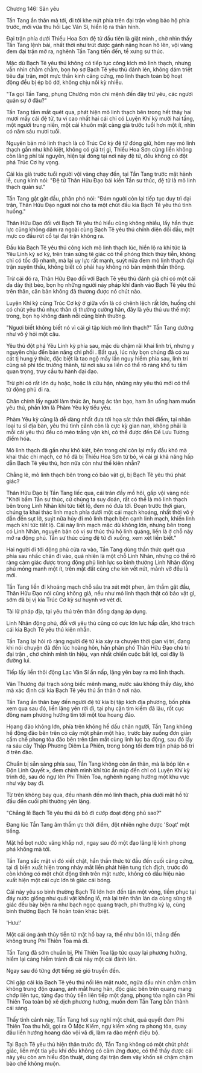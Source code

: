 




Chương 146: Săn yêu


Tần Tang ẩn thân mà tới, đi tới khe nứt phía trên đại trận vòng bảo hộ phía trước, mới vừa thu hồi Lạc Vân Sí, hiển lộ ra thân hình.

Đại trận phía dưới Thiếu Hoa Sơn đệ tử đầu tiên là giật mình , chờ nhìn thấy Tần Tang lệnh bài, nhất thời như trút được gánh nặng hoan hô lên, vội vàng đem đại trận mở ra, nghênh Tần Tang tiến đến, tề xưng sư thúc.

Mặc dù Bạch Tê yêu thú không có tiếp tục công kích mỏ linh thạch, nhưng vẫn nhìn chằm chằm, bọn họ sợ Bạch Tê yêu thú đánh lén, không dám triệt tiêu đại trận, một mực thần kinh căng cứng, mỏ linh thạch toàn bộ hoạt động đều bị ép bỏ dở, không chịu nổi kỳ nhiễu.

"Ta gọi Tần Tang, phụng Chưởng môn chi mệnh đến đây trừ yêu, các ngươi quản sự ở đâu?"

Tần Tang tầm mắt quét qua, phát hiện mỏ linh thạch bên trong hết thảy hai mươi mấy cái đệ tử, tu vi cao nhất hai cái chỉ có Luyện Khí kỳ mười hai tầng, một người trung niên, một cái khuôn mặt càng già trước tuổi hơn một ít, nhìn có năm sáu mươi tuổi.

Nguyên bản mỏ linh thạch là có Trúc Cơ kỳ đệ tử đóng giữ, hôm nay mỏ linh thạch gần như khô kiệt, không có giá trị gì, Thiếu Hoa Sơn cũng liền không còn lãng phí tài nguyên, hiện tại đóng tại nơi này đệ tử, đều không có đột phá Trúc Cơ hy vọng.

Cái kia già trước tuổi người vội vàng chạy đến, tại Tần Tang trước mặt hành lễ, cung kính nói: "Đệ tử Thân Hữu Đạo bái kiến Tần sư thúc, đệ tử là mỏ linh thạch quản sự."

Tần Tang gật gật đầu, phân phó nói: "Đám người còn lại tiếp tục duy trì đại trận, Thân Hữu Đạo ngươi nói cho ta một chút đầu kia Bạch Tê yêu thú tình huống."

Thân Hữu Đạo đối với Bạch Tê yêu thú hiểu cũng không nhiều, lấy hắn thực lực cũng không dám ra ngoài cùng Bạch Tê yêu thú chính diện đối đầu, một mực co đầu rút cổ tại đại trận không ra.

Đầu kia Bạch Tê yêu thú công kích mỏ linh thạch lúc, hiển lộ ra khí tức là Yêu Linh kỳ sơ kỳ, trên trán sừng tê giác có thể phóng thích thủy tiễn, không chỉ có tốc độ nhanh, mà lại uy lực rất mạnh, suýt nữa đem mỏ linh thạch đại trận xuyên thấu, không biết có phải hay không nó bản mệnh thần thông.

Trừ cái đó ra, Thân Hữu Đạo đối với Bạch Tê yêu thú đánh giá chỉ có một cái da dày thịt béo, bọn họ những người này pháp khí đánh vào Bạch Tê yêu thú trên thân, căn bản không đả thương được nó chút nào.

Luyện Khí kỳ cùng Trúc Cơ kỳ ở giữa vốn là có chênh lệch rất lớn, huống chi có chút yêu thú nhục thân dị thường cường hãn, đây là yêu thú ưu thế một trong, bọn họ không đánh nổi cũng bình thường.

"Ngươi biết không biết nó vì cái gì tập kích mỏ linh thạch?" Tần Tang dường như vô ý hỏi một câu.

Yêu thú đột phá Yêu Linh kỳ phía sau, mặc dù chậm rãi khai linh trí, nhưng y nguyên chịu đến bản năng chi phối . Bất quá, lúc này bọn chúng đã có xu cát tị hung ý thức, đặc biệt là tao ngộ mấy lần nguy hiểm phía sau, linh trí cũng sẽ phi tốc trưởng thành, từ nơi sâu xa liền có thể rõ ràng khổ tu tầm quan trọng, truy cầu tu hành đại đạo.

Trừ phi có rất lớn dụ hoặc, hoặc là cừu hận, những này yêu thú mới có thể từ động phủ đi ra.

Chân chính lấy người làm thức ăn, hung ác tàn bạo, ham ăn uống ham muốn yêu thú, phần lớn là Phàm Yêu kỳ tiểu yêu.

Phàm Yêu kỳ cũng là dễ dàng nhất đưa tới họa sát thân thời điểm, tại nhân loại tu sĩ địa bàn, yêu thú tình cảnh còn là cực kỳ gian nan, không phải là mỗi cái yêu thú đều có mèo trắng vận khí, có thể được đến Đế Lưu Tương điểm hóa.

Mỏ linh thạch đã gần như khô kiệt, bên trong chỉ còn lại mấy đầu khó mà khai thác chi mạch, cơ hồ đã bị Thiếu Hoa Sơn từ bỏ, vì cái gì khả năng hấp dẫn Bạch Tê yêu thú, hơn nữa còn như thế kiên nhẫn?

Chẳng lẽ, mỏ linh thạch bên trong có bảo vật gì, bị Bạch Tê yêu thú phát giác?

Thân Hữu Đạo bị Tần Tang liếc qua, cái trán đầy mồ hôi, gấp vội vàng nói: "Khởi bẩm Tần sư thúc, cứ chúng ta suy đoán, rất có thể là mỏ linh thạch bên trong Linh Nhãn khí tức tiết lộ, đem nó đưa tới. Đoạn trước thời gian, chúng ta khai thác linh mạch phía dưới một cái mạch khoáng, nhất thời vô ý dẫn đến sụt lở, suýt nữa hủy đi mỏ linh thạch bên cạnh linh mạch, khiến linh mạch khí tức tiết lộ. Cái này linh mạch mặc dù không lớn, nhưng bên trong có Linh Nhãn, nguyên bản có vị sư thúc thủ hộ linh quáng, liền là ở chỗ này mở ra động phủ. Tần sư thúc cùng đệ tử đi xuống, xem xét liền biết."

Hai người đi tới động phủ cửa ra vào, Tần Tang dùng thần thức quét qua phía sau nhấc chân đi vào, quả nhiên là một chỗ Linh Nhãn, nhưng có thể rõ ràng cảm giác được trong động phủ linh lực so bình thường Linh Nhãn động phủ mỏng manh một ít, trên mặt đất cũng che kín vết nứt, mảnh vỡ đều là mới.

Tần Tang liền đi khoáng mạch chỗ sâu tra xét một phen, âm thầm gật đầu, Thân Hữu Đạo nói cũng không giả, nếu như mỏ linh thạch thật có bảo vật gì, sớm đã bị vị kia Trúc Cơ kỳ sư huynh vơ vét đi.

Tài lữ pháp địa, tại yêu thú trên thân đồng dạng áp dụng.

Linh Nhãn động phủ, đối với yêu thú cũng có cực lớn lực hấp dẫn, khó trách cái kia Bạch Tê yêu thú kiên nhẫn.

Tần Tang lại hỏi rõ ràng người đệ tử kia xảy ra chuyện thời gian vị trí, đang khi nói chuyện đã đến lúc hoàng hôn, hắn phân phó Thân Hữu Đạo chủ trì đại trận , chờ chính mình tín hiệu, vạn nhất chiến cuộc bất lợi, coi đây là đường lui.

Tiếp lấy liền thôi động Lạc Vân Sí ẩn nấp, lặng yên bay ra mỏ linh thạch.

Vân Thương đại trạch sóng biếc mênh mang, nước sâu không thấy đáy, khó mà xác định cái kia Bạch Tê yêu thú ẩn thân ở nơi nào.

Tần Tang ẩn thân bay đến người đệ tử kia bị tập kích địa phương, bốn phía xem qua sau đó, liền lặng yên rời đi, tại phụ cận tìm kiếm đã lâu, rốt cục đông nam phương hướng tìm tới một tòa hoang đảo.

Hoang đảo không lớn, phía trên không hề dấu chân người, Tần Tang không hề động đão bên trên cỏ cây một phân một hào, trước bày xuống đơn giản cấm chế phong tỏa đão bên trên tầm mắt cùng linh lực ba động, sau đó lấy ra sáu cây Thập Phương Diêm La Phiên, trong bóng tối đem trận pháp bố trí ở trên đảo.

Chuẩn bị sẵn sàng phía sau, Tần Tang không còn ẩn thân, mà là bóp lên « Độn Linh Quyết », đem chính mình khí tức ẩn núp đến chỉ có Luyện Khí kỳ trình độ, sau đó ngự lên Phi Thiên Toa, nghênh ngang hướng một khu vực như vậy bay đi.

Từ trên không bay qua, đều nhanh đến mỏ linh thạch, phía dưới mặt hồ từ đầu đến cuối phi thường yên lặng.

"Chẳng lẽ Bạch Tê yêu thú đã bỏ đi cướp đoạt động phủ sao?"

Đang lúc Tần Tang âm thầm ực thời điểm, đột nhiên nghe được 'Soạt' một tiếng.

Mặt hồ bọt nước văng khắp nơi, ngay sau đó một đạo lăng lệ kình phong phá không mà tới.

Tần Tang sắc mặt vì đó xiết chặt, hắn thần thức từ đầu đến cuối căng cứng, tại dị biến xuất hiện trong nháy mắt liền phát hiện tung tích địch, trước đó còn không có một chút động tĩnh trên mặt nước, không có dấu hiệu nào xuất hiện một cái cực lớn tê giác cái bóng.

Cái này yêu so bình thường Bạch Tê lớn hơn đến tận một vòng, tiềm phục tại đáy nước giống như quái vật khổng lồ, mà lại trên thân làn da cùng sừng tê giác đều bày biện ra như bạch ngọc quang trạch, phi thường kỳ lạ, cùng bình thường Bạch Tê hoàn toàn khác biệt.

'Hưu!'

Một cái óng ánh thủy tiễn từ mặt hồ bay ra, thế như bôn lôi, thẳng đến không trung Phi Thiên Toa mà đi.

Tần Tang đã sớm chuẩn bị, Phi Thiên Toa lập tức quay lại phương hướng, hiểm lại càng hiểm tránh đi cái này một cái đánh lén.

Ngay sau đó từng đợt tiếng xé gió truyền đến.

Chỉ gặp cái kia Bạch Tê yêu thú nổi lên mặt nước, ngửa đầu nhìn chằm chằm không trung độn quang, ánh mắt hung hãn, độc giác bên trên quang mang chớp liên tục, từng đạo thủy tiễn liên tiếp một dạng, phong tỏa ngăn cản Phi Thiên Toa toàn bộ xê dịch phương hướng, muốn đem Tần Tang bắn thành cái sàng.

Thấy tình cảnh này, Tần Tang hơi suy nghĩ một chút, quả quyết đem Phi Thiên Toa thu hồi, gọi ra Ô Mộc Kiếm, ngự kiếm xông ra phong tỏa, quay đầu liền hướng hoang đảo vội vã đi, làm ra đào mệnh điệu bộ.

Tại Bạch Tê yêu thú hiện thân trước đó, Tần Tang không có một chút phát giác, liền một tia yêu khí đều không có cảm ứng được, có thể thấy được cái này yêu còn am hiểu độn thuật, dùng đại trận đem vây khốn sẽ chậm chậm bào chế không muộn.




